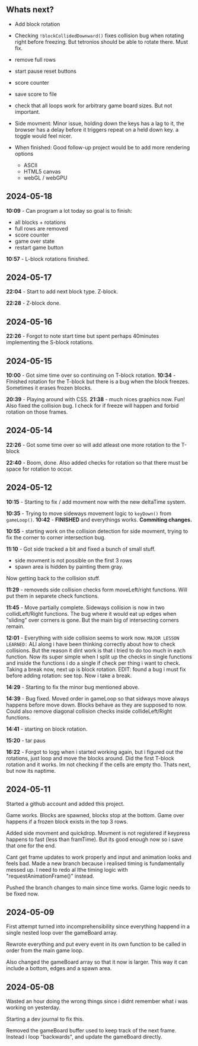 ## Whats next?

- Add block rotation
- Checking `!blockCollidedDownward()` fixes collision bug when rotating right before freezing. But tetronios should be able to rotate there. Must fix.
- remove full rows
- start pause reset buttons
- score counter
- save score to file
- check that all loops work for arbitrary game board sizes. But not important.
- Side movment: Minor issue, holding down the keys has a lag to it, the browser has a delay before it triggers repeat on a held down key. a toggle would feel nicer.
- When finished: Good follow-up project would be to add more rendering options

  - ASCII
  - HTML5 canvas
  - webGL / webGPU

## 2024-05-18

**10:09** - Can program a lot today so goal is to finish:

- all blocks + rotations
- full rows are removed
- score counter
- game over state
- restart game button

**10:57** - L-block rotations finished.

## 2024-05-17

**22:04** - Start to add next block type. Z-block.

**22:28** - Z-block done.

## 2024-05-16

**22:26** - Forgot to note start time but spent perhaps 40minutes implementing the S-block rotations.

## 2024-05-15

**10:00** - Got sime time over so continuing on T-block rotation.
**10:34** - FInished rotation for the T-block but there is a bug when the block freezes. Sometimes it erases frozen blocks.

**20:39** - Playing around with CSS.
**21:38** - much nices graphics now. Fun! Also fixed the collision bug. I check for if freeze will happen and forbid rotation on those frames.

## 2024-05-14

**22:26** - Got some time over so will add atleast one more rotation to the T-block

**22:40** - Boom, done. Also added checks for rotation so that there must be space for rotation to occur.

## 2024-05-12

**10:15** - Starting to fix / add movment now with the new deltaTime system.

**10:35** - Trying to move sideways movement logic to `keyDown()` from `gameLoop()`.
**10:42** - **FINISHED** and everythings works. **Commiting changes.**

**10:55** - starting work on the collision detection for side movment, trying to fix the corner to corner intersection bug.

**11:10** - Got side tracked a bit and fixed a bunch of small stuff.

- side movment is not possible on the first 3 rows
- spawn area is hidden by painting them gray.

Now getting back to the collision stuff.

**11:29** - removeds side collision checks form moveLeft/right functions. Will put them in separete check functions.

**11:45** - Move partially complete. Sideways collision is now in two collidLeft/Right functions. The bug where it would eat up edges when "sliding" over corners is gone. But the main big of intersecting corners remain.

**12:01** - Everything with side collision seems to work now. `MAJOR LESSON LEARNED:` ALl along i have been thinking correctly about how to check collisions. But the reason it dint work is that i tried to do too much in each function. Now its super simple when I split up the checks in single functions and inside the functions i do a single if check per thing i want to check. Taking a break now, next up is block rotation. EDIT: found a bug i must fix before adding rotation: see top. Now i take a break.

**14:29** - Starting to fix the minor bug mentioned above.

**14:39** - Bug fixed. Moved order in gameLoop so that sidways move always happens before move down. Blocks behave as they are supposed to now. Could also remove diagonal collision checks inside collideLeft/Right functions.

**14:41** - starting on block rotation.

**15:20** - tar paus

**16:22** - Forgot to logg when i started working again, but i figured out the rotations, just loop and move the blocks around. Did the first T-block rotation and it works. Im not checking if the cells are empty tho. Thats next, but now its naptime.

## 2024-05-11

Started a github account and added this project.

Game works. Blocks are spawned, blocks stop at the bottom. Game over happens if a frozen block exists in the top 3 rows.

Added side movment and quickdrop. Movment is not registered if keypress happens to fast (less than framTime). But its good enough now so i save that one for the end.

Cant get frame updates to work properly and input and animation looks and feels bad.
Made a new branch because i realised timing is fundamentally messed up. I need to redo al lthe timing logic with "requestAnimationFrame()" instead.

Pushed the branch changes to main since time works. Game logic needs to be fixed now.

## 2024-05-09

First attempt turned into incomprehensibility since everything happend in a single nested loop over the gameBoard array.

Rewrote everything and put every event in its own function to be called in order from the main game loop.

Also changed the gameBoard array so that it now is larger. This way it can include a bottom, edges and a spawn area.

## 2024-05-08

Wasted an hour doing the wrong things since i didnt remember what i was working on yesterday.

Starting a dev journal to fix this.

Removed the gameBoard buffer used to keep track of the next frame. Instead i loop "backwards", and update the gameBoard directly.

